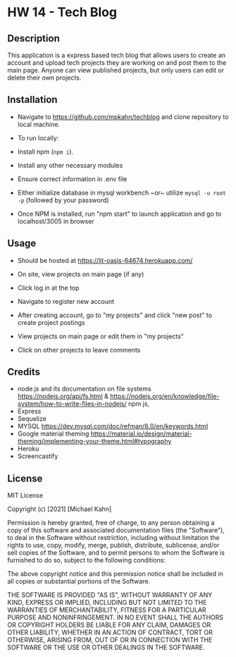 #  HW 14 - Tech Blog


## Description

This application is a express based tech blog that allows users to create an account and upload tech projects they are working on and post them to the main page. Anyone can view published projects, but only users can edit or delete their own projects. 


## Installation

* Navigate to https://github.com/mpkahn/techblog and clone repository to local machine.

* To run locally: 
* Install npm (`npm i`). 
* Install any other necessary modules
* Ensure correct information in .env file
* Either initialize database in mysql workbench ~or~ utilize ``mysql -u root -p`` (followed by your password)
* Once NPM is installed, run "npm start" to launch application and go to localhost/3005 in browser

## Usage 

* Should be hosted at https://lit-oasis-64674.herokuapp.com/

* On site, view projects on main page (if any)
* Click log in at the top
* Navigate to register new account
* After creating account, go to "my projects" and click "new post" to create project postings
* View projects on main page or edit them in "my projects"
* Click on other projects to leave comments


## Credits

* node.js and its documentation on file systems https://nodejs.org/api/fs.html & https://nodejs.org/en/knowledge/file-system/how-to-write-files-in-nodejs/
npm js, 
* Express
* Sequelize
* MYSQL https://dev.mysql.com/doc/refman/8.0/en/keywords.html
* Google material theming https://material.io/design/material-theming/implementing-your-theme.html#typography
* Heroku
* Screencastify


## License

MIT License

Copyright (c) [2021] [Michael Kahn]

Permission is hereby granted, free of charge, to any person obtaining a copy
of this software and associated documentation files (the "Software"), to deal
in the Software without restriction, including without limitation the rights
to use, copy, modify, merge, publish, distribute, sublicense, and/or sell
copies of the Software, and to permit persons to whom the Software is
furnished to do so, subject to the following conditions:

The above copyright notice and this permission notice shall be included in all
copies or substantial portions of the Software.

THE SOFTWARE IS PROVIDED "AS IS", WITHOUT WARRANTY OF ANY KIND, EXPRESS OR
IMPLIED, INCLUDING BUT NOT LIMITED TO THE WARRANTIES OF MERCHANTABILITY,
FITNESS FOR A PARTICULAR PURPOSE AND NONINFRINGEMENT. IN NO EVENT SHALL THE
AUTHORS OR COPYRIGHT HOLDERS BE LIABLE FOR ANY CLAIM, DAMAGES OR OTHER
LIABILITY, WHETHER IN AN ACTION OF CONTRACT, TORT OR OTHERWISE, ARISING FROM,
OUT OF OR IN CONNECTION WITH THE SOFTWARE OR THE USE OR OTHER DEALINGS IN THE
SOFTWARE.

